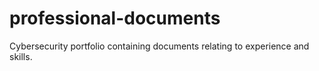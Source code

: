 # professional-documents
Cybersecurity portfolio containing documents relating to experience and skills.
